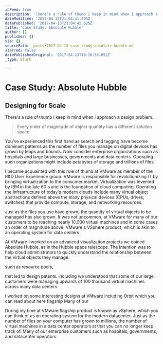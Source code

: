 ```yaml
---
inFeed: true
description: 'There’s a rule of thumb I keep in mind when I approach a design problem. '
dateModified: '2017-04-13T21:04:41.395Z'
datePublished: '2017-04-13T21:04:42.625Z'
title: 'Case Study: Absolute Hubble'
author: []
publisher: {}
via: {}
sourcePath: _posts/2017-04-13-case-study-absolute-hubble.md
starred: false
datePublishedOriginal: '2017-04-13T18:16:58.092Z'
_type: Blurb

---
```

# Case Study: Absolute Hubble

## Designing for Scale

There's a rule of thumb I keep in mind when I approach a design problem. 
> 
> Every order of magnitude of object quantity has a different solution space. 

You've experienced this first hand as search and tagging have become dominant patterns as the number of files you manage on digital devices has grown by leaps and bounds. Now consider enterprise organizations such as hospitals and large businesses, governments and data centers. Operating such organizations might include petabytes of storage and trillions of files. 

I became acquainted with this rule of thumb at VMware as member of the R&D User Experience group. VMware is responsible for revolutionizing IT by bringing virtualization to the consumer market. Virtualization was invented by IBM in the late 60's and is the foundation of cloud computing. Operating the infrastructure of today's modern clouds include many virtual object abstractions defined above the many physical devices (CPUs, drives, switches) that provide compute, storage, and networking resources. 

Just as the files you use have grown, the quantity of virtual objects to be managed has also grown. It was not uncommon, at VMware for many of our customers to be reaching nearly 10,000 virtual machines and in some cases an order of magnitude above. VMware's VSphere product, which is akin to an operating system for data centers 

At VMware I worked on an advanced visualization projects we coined Absolute Hubble, as in the Hubble space telescope. The intention was to help cloud administrators to quickly understand the relationship between the virtual objects they manage. 

such as resource pools, 

that led to design patents. including we understood that some of our large customers were managing upwards of 100 thousand virtual machines across many data centers 

I worked on some interesting designs at VMware including Orbit which you can read about here flagship Many of our 

During my time at VMware flagship product is known as vSphere, which you can think of as an operating system for the modern datacenter. Just as the number of files on your computer has grown to millions, the number of virtual machines in a data center operators at that you can no longer keep track of. Many of our enterprise customers such as hospitals, governments, and datacenter operators